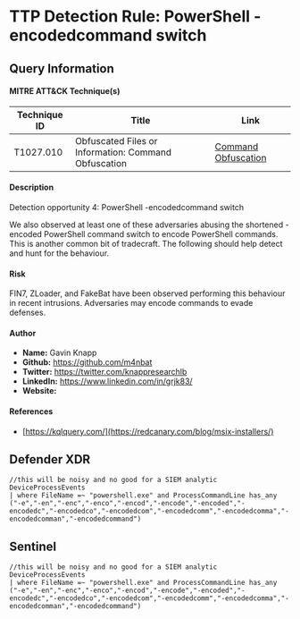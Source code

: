 # TTP Detection Rule: PowerShell -encodedcommand switch

## Query Information

#### MITRE ATT&CK Technique(s)

| Technique ID | Title    | Link    |
| ---  | --- | --- |
| T1027.010 | Obfuscated Files or Information: Command Obfuscation | [Command Obfuscation](https://attack.mitre.org/techniques/T1027/010/)|

#### Description
Detection opportunity 4: PowerShell -encodedcommand switch

We also observed at least one of these adversaries abusing the shortened -encoded PowerShell command switch to encode PowerShell commands. This is another common bit of tradecraft. The following should help detect and hunt for the behaviour.

#### Risk
FIN7, ZLoader, and FakeBat have been observed performing this behaviour in recent intrusions. Adversaries may encode commands to evade defenses.

#### Author <Optional>
- **Name:** Gavin Knapp
- **Github:** https://github.com/m4nbat 
- **Twitter:** https://twitter.com/knappresearchlb
- **LinkedIn:** https://www.linkedin.com/in/grjk83/
- **Website:**

#### References
- [https://kqlquery.com/](https://redcanary.com/blog/msix-installers/)

## Defender XDR
```KQL
//this will be noisy and no good for a SIEM analytic
DeviceProcessEvents
| where FileName =~ "powershell.exe" and ProcessCommandLine has_any ("-e","-en","-enc","-enco","-encod","-encode","-encoded","-encodedc","-encodedco","-encodedcom","-encodedcomm","-encodedcomma","-encodedcomman","-encodedcommand")
```

## Sentinel
```KQL
//this will be noisy and no good for a SIEM analytic
DeviceProcessEvents
| where FileName =~ "powershell.exe" and ProcessCommandLine has_any ("-e","-en","-enc","-enco","-encod","-encode","-encoded","-encodedc","-encodedco","-encodedcom","-encodedcomm","-encodedcomma","-encodedcomman","-encodedcommand")
```

